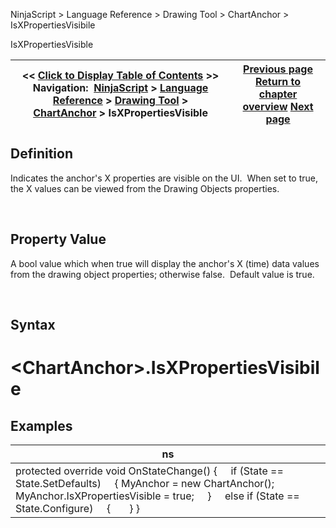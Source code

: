 ﻿


NinjaScript \> Language Reference \> Drawing Tool \> ChartAnchor \> IsXPropertiesVisibile






















IsXPropertiesVisible







| \<\< [Click to Display Table of Contents](isxpropertiesvisible.md) \>\> **Navigation:**     [NinjaScript](ninjascript-1.md) \> [Language Reference](language_reference_wip-1.md) \> [Drawing Tool](drawing_tools-1.md) \> [ChartAnchor](chartanchor-1.md) \> IsXPropertiesVisible | [Previous page](isninjascriptdrawn-1.md) [Return to chapter overview](chartanchor-1.md) [Next page](isypropertyvisibile-1.md) |
| --- | --- |











## Definition


Indicates the anchor's X properties are visible on the UI.  When set to true, the X values can be viewed from the Drawing Objects properties.


 


## Property Value


A bool value which when true will display the anchor's X (time) data values from the drawing object properties; otherwise false.  Default value is true.


 


## Syntax


# \<ChartAnchor\>.IsXPropertiesVisibile


## 


## Examples




| ns |
| --- |
| protected override void OnStateChange() {      if (State \=\= State.SetDefaults)      { MyAnchor \= new ChartAnchor(); MyAnchor.IsXPropertiesVisible \= true;      }      else if (State \=\= State.Configure)      {        } } |









